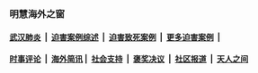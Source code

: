 
### 明慧海外之窗

####  [武汉肺炎](indexes/365.md?t=03131901) &nbsp;|&nbsp;  [迫害案例综述](indexes/328.md?t=03131901) &nbsp;|&nbsp; [迫害致死案例](indexes/277.md?t=03131901)  &nbsp;|&nbsp; [更多迫害案例](indexes/81.md?t=03131901)  &nbsp;|&nbsp; 
####  [时事评论](indexes/19.md?t=03131901) &nbsp;|&nbsp; [海外简讯](indexes/245.md?t=03131901)&nbsp;|&nbsp;  [社会支持](indexes/140.md?t=03131901) &nbsp;|&nbsp; [褒奖决议](indexes/282.md?t=03131901) &nbsp;|&nbsp; [社区报道](indexes/91.md?t=03131901)  &nbsp;|&nbsp; [天人之间](indexes/78.md?t=03131901) 

